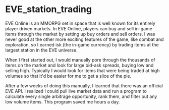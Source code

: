 # EVE_station_trading

EVE Online is an MMORPG set in space that is well known for its entirely player driven markets. In EVE Online, players can buy and sell in-game items through the market by setting up buy orders and sell orders. I was never good at the other more exciting features of the game, like combat and exploration, so I earned isk (the in-game currency) by trading items at the largest station in the EVE universe.

When I first started out, I would manually pore through the thousands of items on the market and look for large bid-ask spreads, buying low and selling high. Typically I would look for items that were being traded at high volumes so that it'd be easier for me to get a slice of the pie.

After a few weeks of doing this manually, I learned that there was an official EVE API. I realized I could pull live market data and run a program to calculate every single arbitrage opportunity, rank them, and filter out any low volume items. This program saved me hours a day.
